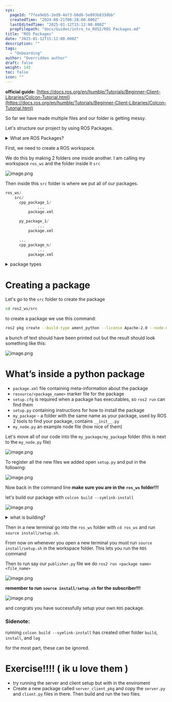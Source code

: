 ```yaml
---
sys:
  pageId: "7fea9eb5-2ed9-4e73-b6d6-5e093b833dbb"
  createdTime: "2024-08-21T00:28:00.000Z"
  lastEditedTime: "2025-01-12T15:12:00.000Z"
  propFilepath: "docs/Guides/intro_to_ROS2/ROS Packages.md"
title: "ROS Packages"
date: "2025-01-12T15:12:00.000Z"
description: ""
tags:
  - "Onboarding"
author: "Overridden author"
draft: false
weight: 145
toc: false
icon: ""
---
```


**official guide:** [https://docs.ros.org/en/humble/Tutorials/Beginner-Client-Libraries/Colcon-Tutorial.html](https://docs.ros.org/en/humble/Tutorials/Beginner-Client-Libraries/Colcon-Tutorial.html)

So far we have made multiple files and our folder is getting messy.

Let's structure our project by using ROS Packages.

<details>

<summary>What are ROS Packages?</summary>

ROS Packages are, as the name implies, packages of code that are highly sharable between ROS developers.

They consist of a folder, `package.xml` file, and source code

```python
      cpp_package_1/
		      ... imagine much code files here ..
          package.xml
```

</details>

First, we need to create a ROS workspace.

We do this by making 2 folders one inside another. I am calling my workspace `ros_ws` and the folder inside it `src`

![image.png](https://prod-files-secure.s3.us-west-2.amazonaws.com/d518164a-d88e-44d1-a4ee-3adb3bd8bce0/70706947-fd18-4537-a67b-e12946812d31/image.png?X-Amz-Algorithm=AWS4-HMAC-SHA256&X-Amz-Content-Sha256=UNSIGNED-PAYLOAD&X-Amz-Credential=ASIAZI2LB466RXK2ZQZJ%2F20250703%2Fus-west-2%2Fs3%2Faws4_request&X-Amz-Date=20250703T210841Z&X-Amz-Expires=3600&X-Amz-Security-Token=IQoJb3JpZ2luX2VjEBQaCXVzLXdlc3QtMiJHMEUCIQCdkjxS2HN8j6z%2FwFMmkDDW%2BEnTh6UpsMeyDlLwbQyDFAIgUmWIOCdcsi6i0peiRHo3iJXAIwQcaAJyjfb6ekEMTP0q%2FwMIHRAAGgw2Mzc0MjMxODM4MDUiDAy3HcCRhLjb7JjSXCrcA2DWNtFJ0GYI%2BM9pNN44Mq70pfcCQXjPAcLoBo9fxdjqAc0FZEGAS65mAx8BSKYQ%2FSAkO5LPlqVsDWxlvw4qyHPbERhW1mD9JxLb3q28fvxxszMuKdDTT1it5dOWVDZEQCjbdsiTOUKixjciYyDH1mszZpleJm%2F%2FXGQgujVNfQ33lex2LSCJw%2F9omdbpQYQ9b7yuURafyXF6X8evuPzf5rsu9n%2BX8ALZ9pmZYtb1JLVTwTOyNProFpNIdgxw36I36bvYorL61HI%2FytiSzkUovrwg%2B9KVlRBhYJhPxwi98xSCi%2BrkC6XR44t6BFWtl9klvT%2FdiGydtQHUnW110Tw%2BvL20%2FmrWbosu2T6kZCzmbtdSuIQdI227iF%2F919ooUp8KQtqmtZesb7ejkXLQXF%2FBR695D0BWz4DFN%2FDC9GJEX3nrZDzSDLBYrTYjmTE0jlQyZay3pR08FrnIvWlGCtb0C2MU64figrqiIlPO9KyjdwIBvH0JM19cQBiG4UH6AjpvAQZR0ae3Zmd2GyPxF%2Fk0iOaOnSspU8%2FqeggdIkK5UtXN4KGsa%2FDgwnF%2FAN9KtEnX1XtEnrdavJIZWJJPtZV5oY5RSzB%2FWiIkrXBRRerMwZUpbLPewnoVUaI4V7pJMMW7m8MGOqUBShdxUEoo2%2BHwjxEVX5oxkpKEZAch7k%2FbBxmI0dsNHGmOeZfRcpRrHAuMb5kWN46aUdLO3GS2EMA%2FCcOKKDeMhAS6%2BvjJVzSNtrpAYCtQcyb40irRcB66f9ClMsMZwLZ99czNuWE3cTUXMuHkQjD3Zlv%2FKAs8wQUJ8%2BQ%2BO641CF2%2BEsMqA1BRR4oF0sDnkeNmev9Za8vcaU50RRz%2BumF46XbSnXwW&X-Amz-Signature=ede7a20b4165fc1f76b5c230c245ea14edb43b537c82b82d97105b4ab940a5d2&X-Amz-SignedHeaders=host&x-amz-checksum-mode=ENABLED&x-id=GetObject)

Then inside this `src` folder is where we put all of our packages.

```python
ros_ws/
    src/
      cpp_package_1/
		      ...
          package.xml

      py_package_1/
		      ...
          package.xml

      ...
      cpp_package_n/
		      ...
          package.xml

```

<details>

<summary>package types</summary>

packages can be either `C++` or python.

the intern file structure is different for each but for this guide we will stick to creating python packages

</details>

# Creating a package

Let's go to the `src` folder to create the package

```bash
cd ros2_ws/src
```

to create a package we use this command:

```bash
ros2 pkg create --build-type ament_python --license Apache-2.0 --node-name my_node my_package
```

a bunch of text should have been printed out but the result should look something like this:

![image.png](https://prod-files-secure.s3.us-west-2.amazonaws.com/d518164a-d88e-44d1-a4ee-3adb3bd8bce0/e6cf1e3f-8512-4a3e-b131-079f800bf3e8/image.png?X-Amz-Algorithm=AWS4-HMAC-SHA256&X-Amz-Content-Sha256=UNSIGNED-PAYLOAD&X-Amz-Credential=ASIAZI2LB466RXK2ZQZJ%2F20250703%2Fus-west-2%2Fs3%2Faws4_request&X-Amz-Date=20250703T210841Z&X-Amz-Expires=3600&X-Amz-Security-Token=IQoJb3JpZ2luX2VjEBQaCXVzLXdlc3QtMiJHMEUCIQCdkjxS2HN8j6z%2FwFMmkDDW%2BEnTh6UpsMeyDlLwbQyDFAIgUmWIOCdcsi6i0peiRHo3iJXAIwQcaAJyjfb6ekEMTP0q%2FwMIHRAAGgw2Mzc0MjMxODM4MDUiDAy3HcCRhLjb7JjSXCrcA2DWNtFJ0GYI%2BM9pNN44Mq70pfcCQXjPAcLoBo9fxdjqAc0FZEGAS65mAx8BSKYQ%2FSAkO5LPlqVsDWxlvw4qyHPbERhW1mD9JxLb3q28fvxxszMuKdDTT1it5dOWVDZEQCjbdsiTOUKixjciYyDH1mszZpleJm%2F%2FXGQgujVNfQ33lex2LSCJw%2F9omdbpQYQ9b7yuURafyXF6X8evuPzf5rsu9n%2BX8ALZ9pmZYtb1JLVTwTOyNProFpNIdgxw36I36bvYorL61HI%2FytiSzkUovrwg%2B9KVlRBhYJhPxwi98xSCi%2BrkC6XR44t6BFWtl9klvT%2FdiGydtQHUnW110Tw%2BvL20%2FmrWbosu2T6kZCzmbtdSuIQdI227iF%2F919ooUp8KQtqmtZesb7ejkXLQXF%2FBR695D0BWz4DFN%2FDC9GJEX3nrZDzSDLBYrTYjmTE0jlQyZay3pR08FrnIvWlGCtb0C2MU64figrqiIlPO9KyjdwIBvH0JM19cQBiG4UH6AjpvAQZR0ae3Zmd2GyPxF%2Fk0iOaOnSspU8%2FqeggdIkK5UtXN4KGsa%2FDgwnF%2FAN9KtEnX1XtEnrdavJIZWJJPtZV5oY5RSzB%2FWiIkrXBRRerMwZUpbLPewnoVUaI4V7pJMMW7m8MGOqUBShdxUEoo2%2BHwjxEVX5oxkpKEZAch7k%2FbBxmI0dsNHGmOeZfRcpRrHAuMb5kWN46aUdLO3GS2EMA%2FCcOKKDeMhAS6%2BvjJVzSNtrpAYCtQcyb40irRcB66f9ClMsMZwLZ99czNuWE3cTUXMuHkQjD3Zlv%2FKAs8wQUJ8%2BQ%2BO641CF2%2BEsMqA1BRR4oF0sDnkeNmev9Za8vcaU50RRz%2BumF46XbSnXwW&X-Amz-Signature=08cd36837e898ade8cfe02e57237d8e0eca5568c53627c100d41cbc050c1912a&X-Amz-SignedHeaders=host&x-amz-checksum-mode=ENABLED&x-id=GetObject)

# What’s inside a python package

- `package.xml` file containing meta-information about the package
- `resource/<package_name>` marker file for the package
- `setup.cfg` is required when a package has executables, so `ros2 run` can find them
- `setup.py` containing instructions for how to install the package
- `my_package` - a folder with the same name as your package, used by ROS 2 tools to find your package, contains `__init__.py`
- `my_node.py` an example node file (how nice of them)

Let's move all of our code into the `my_package/my_package` folder (this is next to the `my_node.py` file)

![image.png](https://prod-files-secure.s3.us-west-2.amazonaws.com/d518164a-d88e-44d1-a4ee-3adb3bd8bce0/9ce58f11-0da9-4d3e-b86d-506a9685d378/image.png?X-Amz-Algorithm=AWS4-HMAC-SHA256&X-Amz-Content-Sha256=UNSIGNED-PAYLOAD&X-Amz-Credential=ASIAZI2LB466RXK2ZQZJ%2F20250703%2Fus-west-2%2Fs3%2Faws4_request&X-Amz-Date=20250703T210841Z&X-Amz-Expires=3600&X-Amz-Security-Token=IQoJb3JpZ2luX2VjEBQaCXVzLXdlc3QtMiJHMEUCIQCdkjxS2HN8j6z%2FwFMmkDDW%2BEnTh6UpsMeyDlLwbQyDFAIgUmWIOCdcsi6i0peiRHo3iJXAIwQcaAJyjfb6ekEMTP0q%2FwMIHRAAGgw2Mzc0MjMxODM4MDUiDAy3HcCRhLjb7JjSXCrcA2DWNtFJ0GYI%2BM9pNN44Mq70pfcCQXjPAcLoBo9fxdjqAc0FZEGAS65mAx8BSKYQ%2FSAkO5LPlqVsDWxlvw4qyHPbERhW1mD9JxLb3q28fvxxszMuKdDTT1it5dOWVDZEQCjbdsiTOUKixjciYyDH1mszZpleJm%2F%2FXGQgujVNfQ33lex2LSCJw%2F9omdbpQYQ9b7yuURafyXF6X8evuPzf5rsu9n%2BX8ALZ9pmZYtb1JLVTwTOyNProFpNIdgxw36I36bvYorL61HI%2FytiSzkUovrwg%2B9KVlRBhYJhPxwi98xSCi%2BrkC6XR44t6BFWtl9klvT%2FdiGydtQHUnW110Tw%2BvL20%2FmrWbosu2T6kZCzmbtdSuIQdI227iF%2F919ooUp8KQtqmtZesb7ejkXLQXF%2FBR695D0BWz4DFN%2FDC9GJEX3nrZDzSDLBYrTYjmTE0jlQyZay3pR08FrnIvWlGCtb0C2MU64figrqiIlPO9KyjdwIBvH0JM19cQBiG4UH6AjpvAQZR0ae3Zmd2GyPxF%2Fk0iOaOnSspU8%2FqeggdIkK5UtXN4KGsa%2FDgwnF%2FAN9KtEnX1XtEnrdavJIZWJJPtZV5oY5RSzB%2FWiIkrXBRRerMwZUpbLPewnoVUaI4V7pJMMW7m8MGOqUBShdxUEoo2%2BHwjxEVX5oxkpKEZAch7k%2FbBxmI0dsNHGmOeZfRcpRrHAuMb5kWN46aUdLO3GS2EMA%2FCcOKKDeMhAS6%2BvjJVzSNtrpAYCtQcyb40irRcB66f9ClMsMZwLZ99czNuWE3cTUXMuHkQjD3Zlv%2FKAs8wQUJ8%2BQ%2BO641CF2%2BEsMqA1BRR4oF0sDnkeNmev9Za8vcaU50RRz%2BumF46XbSnXwW&X-Amz-Signature=f897cbc1022f93500ab4670a382714a1ba36d23bd2bb77a9c238fb0bc82982e6&X-Amz-SignedHeaders=host&x-amz-checksum-mode=ENABLED&x-id=GetObject)

To register all the new files we added open `setup.py` and put in the following:

![image.png](https://prod-files-secure.s3.us-west-2.amazonaws.com/d518164a-d88e-44d1-a4ee-3adb3bd8bce0/1cd7c262-4cae-4496-9d75-c178537d24a2/image.png?X-Amz-Algorithm=AWS4-HMAC-SHA256&X-Amz-Content-Sha256=UNSIGNED-PAYLOAD&X-Amz-Credential=ASIAZI2LB466RXK2ZQZJ%2F20250703%2Fus-west-2%2Fs3%2Faws4_request&X-Amz-Date=20250703T210841Z&X-Amz-Expires=3600&X-Amz-Security-Token=IQoJb3JpZ2luX2VjEBQaCXVzLXdlc3QtMiJHMEUCIQCdkjxS2HN8j6z%2FwFMmkDDW%2BEnTh6UpsMeyDlLwbQyDFAIgUmWIOCdcsi6i0peiRHo3iJXAIwQcaAJyjfb6ekEMTP0q%2FwMIHRAAGgw2Mzc0MjMxODM4MDUiDAy3HcCRhLjb7JjSXCrcA2DWNtFJ0GYI%2BM9pNN44Mq70pfcCQXjPAcLoBo9fxdjqAc0FZEGAS65mAx8BSKYQ%2FSAkO5LPlqVsDWxlvw4qyHPbERhW1mD9JxLb3q28fvxxszMuKdDTT1it5dOWVDZEQCjbdsiTOUKixjciYyDH1mszZpleJm%2F%2FXGQgujVNfQ33lex2LSCJw%2F9omdbpQYQ9b7yuURafyXF6X8evuPzf5rsu9n%2BX8ALZ9pmZYtb1JLVTwTOyNProFpNIdgxw36I36bvYorL61HI%2FytiSzkUovrwg%2B9KVlRBhYJhPxwi98xSCi%2BrkC6XR44t6BFWtl9klvT%2FdiGydtQHUnW110Tw%2BvL20%2FmrWbosu2T6kZCzmbtdSuIQdI227iF%2F919ooUp8KQtqmtZesb7ejkXLQXF%2FBR695D0BWz4DFN%2FDC9GJEX3nrZDzSDLBYrTYjmTE0jlQyZay3pR08FrnIvWlGCtb0C2MU64figrqiIlPO9KyjdwIBvH0JM19cQBiG4UH6AjpvAQZR0ae3Zmd2GyPxF%2Fk0iOaOnSspU8%2FqeggdIkK5UtXN4KGsa%2FDgwnF%2FAN9KtEnX1XtEnrdavJIZWJJPtZV5oY5RSzB%2FWiIkrXBRRerMwZUpbLPewnoVUaI4V7pJMMW7m8MGOqUBShdxUEoo2%2BHwjxEVX5oxkpKEZAch7k%2FbBxmI0dsNHGmOeZfRcpRrHAuMb5kWN46aUdLO3GS2EMA%2FCcOKKDeMhAS6%2BvjJVzSNtrpAYCtQcyb40irRcB66f9ClMsMZwLZ99czNuWE3cTUXMuHkQjD3Zlv%2FKAs8wQUJ8%2BQ%2BO641CF2%2BEsMqA1BRR4oF0sDnkeNmev9Za8vcaU50RRz%2BumF46XbSnXwW&X-Amz-Signature=e5c59fd178e84d8900d0a68be3a607d42fd5fd78307d2ce5051f4e4bded3e589&X-Amz-SignedHeaders=host&x-amz-checksum-mode=ENABLED&x-id=GetObject)

Now back in the command line **make sure you are in the** **`ros_ws`** **folder!!!**

let's build our package with `colcon build --symlink-install`

![image.png](https://prod-files-secure.s3.us-west-2.amazonaws.com/d518164a-d88e-44d1-a4ee-3adb3bd8bce0/2f2a0d27-b173-48fd-b189-5f5c0ce65619/image.png?X-Amz-Algorithm=AWS4-HMAC-SHA256&X-Amz-Content-Sha256=UNSIGNED-PAYLOAD&X-Amz-Credential=ASIAZI2LB466RXK2ZQZJ%2F20250703%2Fus-west-2%2Fs3%2Faws4_request&X-Amz-Date=20250703T210841Z&X-Amz-Expires=3600&X-Amz-Security-Token=IQoJb3JpZ2luX2VjEBQaCXVzLXdlc3QtMiJHMEUCIQCdkjxS2HN8j6z%2FwFMmkDDW%2BEnTh6UpsMeyDlLwbQyDFAIgUmWIOCdcsi6i0peiRHo3iJXAIwQcaAJyjfb6ekEMTP0q%2FwMIHRAAGgw2Mzc0MjMxODM4MDUiDAy3HcCRhLjb7JjSXCrcA2DWNtFJ0GYI%2BM9pNN44Mq70pfcCQXjPAcLoBo9fxdjqAc0FZEGAS65mAx8BSKYQ%2FSAkO5LPlqVsDWxlvw4qyHPbERhW1mD9JxLb3q28fvxxszMuKdDTT1it5dOWVDZEQCjbdsiTOUKixjciYyDH1mszZpleJm%2F%2FXGQgujVNfQ33lex2LSCJw%2F9omdbpQYQ9b7yuURafyXF6X8evuPzf5rsu9n%2BX8ALZ9pmZYtb1JLVTwTOyNProFpNIdgxw36I36bvYorL61HI%2FytiSzkUovrwg%2B9KVlRBhYJhPxwi98xSCi%2BrkC6XR44t6BFWtl9klvT%2FdiGydtQHUnW110Tw%2BvL20%2FmrWbosu2T6kZCzmbtdSuIQdI227iF%2F919ooUp8KQtqmtZesb7ejkXLQXF%2FBR695D0BWz4DFN%2FDC9GJEX3nrZDzSDLBYrTYjmTE0jlQyZay3pR08FrnIvWlGCtb0C2MU64figrqiIlPO9KyjdwIBvH0JM19cQBiG4UH6AjpvAQZR0ae3Zmd2GyPxF%2Fk0iOaOnSspU8%2FqeggdIkK5UtXN4KGsa%2FDgwnF%2FAN9KtEnX1XtEnrdavJIZWJJPtZV5oY5RSzB%2FWiIkrXBRRerMwZUpbLPewnoVUaI4V7pJMMW7m8MGOqUBShdxUEoo2%2BHwjxEVX5oxkpKEZAch7k%2FbBxmI0dsNHGmOeZfRcpRrHAuMb5kWN46aUdLO3GS2EMA%2FCcOKKDeMhAS6%2BvjJVzSNtrpAYCtQcyb40irRcB66f9ClMsMZwLZ99czNuWE3cTUXMuHkQjD3Zlv%2FKAs8wQUJ8%2BQ%2BO641CF2%2BEsMqA1BRR4oF0sDnkeNmev9Za8vcaU50RRz%2BumF46XbSnXwW&X-Amz-Signature=54f2e77e4de313315e41048dbc2aa94553397bdd0dd9d874a7b99cd107b75e67&X-Amz-SignedHeaders=host&x-amz-checksum-mode=ENABLED&x-id=GetObject)

<details>

<summary>what is building?</summary>

if you are a CS major at Rose-Hulman you will learn the answer to this in CSSE132

but TLDR; is it combines all the code files into one program that can be run easily 

</details>

Then in a new terminal go into the `ros_ws` folder with `cd ros_ws` and run `source install/setup.sh`. 

From now on whenever you open a new terminal you must run `source install/setup.sh` in the workspace folder. This lets you run the `ROS` command

Then to run say our `publisher.py` file we do `ros2 run <package name> <file_name>`

![image.png](https://prod-files-secure.s3.us-west-2.amazonaws.com/d518164a-d88e-44d1-a4ee-3adb3bd8bce0/4f4b1219-3a44-4632-aa0a-ce3471699f59/image.png?X-Amz-Algorithm=AWS4-HMAC-SHA256&X-Amz-Content-Sha256=UNSIGNED-PAYLOAD&X-Amz-Credential=ASIAZI2LB466RXK2ZQZJ%2F20250703%2Fus-west-2%2Fs3%2Faws4_request&X-Amz-Date=20250703T210841Z&X-Amz-Expires=3600&X-Amz-Security-Token=IQoJb3JpZ2luX2VjEBQaCXVzLXdlc3QtMiJHMEUCIQCdkjxS2HN8j6z%2FwFMmkDDW%2BEnTh6UpsMeyDlLwbQyDFAIgUmWIOCdcsi6i0peiRHo3iJXAIwQcaAJyjfb6ekEMTP0q%2FwMIHRAAGgw2Mzc0MjMxODM4MDUiDAy3HcCRhLjb7JjSXCrcA2DWNtFJ0GYI%2BM9pNN44Mq70pfcCQXjPAcLoBo9fxdjqAc0FZEGAS65mAx8BSKYQ%2FSAkO5LPlqVsDWxlvw4qyHPbERhW1mD9JxLb3q28fvxxszMuKdDTT1it5dOWVDZEQCjbdsiTOUKixjciYyDH1mszZpleJm%2F%2FXGQgujVNfQ33lex2LSCJw%2F9omdbpQYQ9b7yuURafyXF6X8evuPzf5rsu9n%2BX8ALZ9pmZYtb1JLVTwTOyNProFpNIdgxw36I36bvYorL61HI%2FytiSzkUovrwg%2B9KVlRBhYJhPxwi98xSCi%2BrkC6XR44t6BFWtl9klvT%2FdiGydtQHUnW110Tw%2BvL20%2FmrWbosu2T6kZCzmbtdSuIQdI227iF%2F919ooUp8KQtqmtZesb7ejkXLQXF%2FBR695D0BWz4DFN%2FDC9GJEX3nrZDzSDLBYrTYjmTE0jlQyZay3pR08FrnIvWlGCtb0C2MU64figrqiIlPO9KyjdwIBvH0JM19cQBiG4UH6AjpvAQZR0ae3Zmd2GyPxF%2Fk0iOaOnSspU8%2FqeggdIkK5UtXN4KGsa%2FDgwnF%2FAN9KtEnX1XtEnrdavJIZWJJPtZV5oY5RSzB%2FWiIkrXBRRerMwZUpbLPewnoVUaI4V7pJMMW7m8MGOqUBShdxUEoo2%2BHwjxEVX5oxkpKEZAch7k%2FbBxmI0dsNHGmOeZfRcpRrHAuMb5kWN46aUdLO3GS2EMA%2FCcOKKDeMhAS6%2BvjJVzSNtrpAYCtQcyb40irRcB66f9ClMsMZwLZ99czNuWE3cTUXMuHkQjD3Zlv%2FKAs8wQUJ8%2BQ%2BO641CF2%2BEsMqA1BRR4oF0sDnkeNmev9Za8vcaU50RRz%2BumF46XbSnXwW&X-Amz-Signature=89911b167752ad95df9ae67a78e22d6f911ef1448bcd69d34bf96016c5741f40&X-Amz-SignedHeaders=host&x-amz-checksum-mode=ENABLED&x-id=GetObject)

**remember to run** **`source install/setup.sh`** **for the subscriber!!!**

![image.png](https://prod-files-secure.s3.us-west-2.amazonaws.com/d518164a-d88e-44d1-a4ee-3adb3bd8bce0/02121119-dad4-49ec-8356-c956108b4243/image.png?X-Amz-Algorithm=AWS4-HMAC-SHA256&X-Amz-Content-Sha256=UNSIGNED-PAYLOAD&X-Amz-Credential=ASIAZI2LB466RXK2ZQZJ%2F20250703%2Fus-west-2%2Fs3%2Faws4_request&X-Amz-Date=20250703T210841Z&X-Amz-Expires=3600&X-Amz-Security-Token=IQoJb3JpZ2luX2VjEBQaCXVzLXdlc3QtMiJHMEUCIQCdkjxS2HN8j6z%2FwFMmkDDW%2BEnTh6UpsMeyDlLwbQyDFAIgUmWIOCdcsi6i0peiRHo3iJXAIwQcaAJyjfb6ekEMTP0q%2FwMIHRAAGgw2Mzc0MjMxODM4MDUiDAy3HcCRhLjb7JjSXCrcA2DWNtFJ0GYI%2BM9pNN44Mq70pfcCQXjPAcLoBo9fxdjqAc0FZEGAS65mAx8BSKYQ%2FSAkO5LPlqVsDWxlvw4qyHPbERhW1mD9JxLb3q28fvxxszMuKdDTT1it5dOWVDZEQCjbdsiTOUKixjciYyDH1mszZpleJm%2F%2FXGQgujVNfQ33lex2LSCJw%2F9omdbpQYQ9b7yuURafyXF6X8evuPzf5rsu9n%2BX8ALZ9pmZYtb1JLVTwTOyNProFpNIdgxw36I36bvYorL61HI%2FytiSzkUovrwg%2B9KVlRBhYJhPxwi98xSCi%2BrkC6XR44t6BFWtl9klvT%2FdiGydtQHUnW110Tw%2BvL20%2FmrWbosu2T6kZCzmbtdSuIQdI227iF%2F919ooUp8KQtqmtZesb7ejkXLQXF%2FBR695D0BWz4DFN%2FDC9GJEX3nrZDzSDLBYrTYjmTE0jlQyZay3pR08FrnIvWlGCtb0C2MU64figrqiIlPO9KyjdwIBvH0JM19cQBiG4UH6AjpvAQZR0ae3Zmd2GyPxF%2Fk0iOaOnSspU8%2FqeggdIkK5UtXN4KGsa%2FDgwnF%2FAN9KtEnX1XtEnrdavJIZWJJPtZV5oY5RSzB%2FWiIkrXBRRerMwZUpbLPewnoVUaI4V7pJMMW7m8MGOqUBShdxUEoo2%2BHwjxEVX5oxkpKEZAch7k%2FbBxmI0dsNHGmOeZfRcpRrHAuMb5kWN46aUdLO3GS2EMA%2FCcOKKDeMhAS6%2BvjJVzSNtrpAYCtQcyb40irRcB66f9ClMsMZwLZ99czNuWE3cTUXMuHkQjD3Zlv%2FKAs8wQUJ8%2BQ%2BO641CF2%2BEsMqA1BRR4oF0sDnkeNmev9Za8vcaU50RRz%2BumF46XbSnXwW&X-Amz-Signature=81685dbd12263a3c8459c017bd9ec4be8a1e06f4fb57e6074ee61eb39d891fc7&X-Amz-SignedHeaders=host&x-amz-checksum-mode=ENABLED&x-id=GetObject)

and congrats you have successfully setup your own `ROS` package.

### Sidenote:

running `colcon build --symlink-install` has created other folder `build`, `install`, and `log`

for the most part, these can be ignored.

# Exercise!!!! ( ik u love them )

- try running the server and client setup but with in the enviroment
- Create a new package called `server_client_pkg` and copy the `server.py` and `client.py` files in there. Then build and run the two files.
